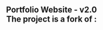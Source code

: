 <h2 align="center">
  Portfolio Website - v2.0<br/>
 The project is a fork of : <a href="[https://soumyajit.vercel.app/](https://github.com/soumyajit4419/Portfolio)" target="_blank"></a>
</h2>
